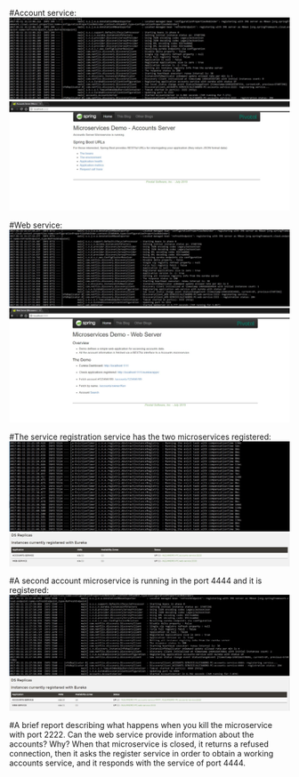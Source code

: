 #Account service:
![Account Service](images/account_service1.jpg "Account Service")
![Account Service](images/account_service1b.jpg "Account Service")

#Web service:
![Web Service](images/web_service1.jpg "Web Service")
![Web Service](images/web_service1b.jpg "Web Service")

#The service registration service has the two microservices registered:
![Registration Service](images/registration_service.jpg "Web Service")
![Registered 2 microservices](images/registered2microservices.jpg "Registered 2 microservices")

#A second account microservice is running in the port 4444 and it is registered:
![Account Service 2](images/account_service2.jpg "Account Service 2")
![Registered 3 microservices](images/registered3microservices.jpg "Registered 3 microservices")

#A brief report describing what happens when you kill the microservice with port 2222. Can the web service provide information about the accounts? Why?
When that microservice is closed, it returns a refused connection, then it asks the register service in order to obtain a working accounts service, and it responds with the service of port 4444.

